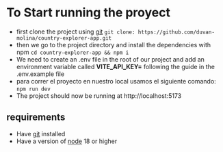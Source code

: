 # To Start running the proyect

- first clone the project using [git](https://git-scm.com/) `git clone: https://github.com/duvan-molina/country-explorer-app.git`
- then we go to the project directory and install the dependencies with npm `cd country-explorer-app && npm i`
- We need to create an .env file in the root of our project and add an environment variable called **VITE_API_KEY=** following the guide in the .env.example file
- para correr el proyecto en nuestro local usamos el siguiente comando: `npm run dev`
- The project should now be running at http://localhost:5173

## requirements

- Have [git](https://git-scm.com/) installed
- Have a version of [node](https://nodejs.org/en) 18 or higher
